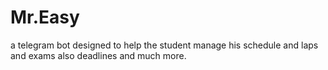 # Mr.Easy
a telegram bot designed to help the student manage his schedule and laps and exams also deadlines and much more.
